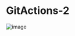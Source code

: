 # GitActions-2
![image](https://github.com/user-attachments/assets/c33599d1-ac85-450d-89d4-9409debedeb1)
